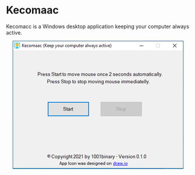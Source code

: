 # Kecomaac
Kecomacc is a Windows desktop application keeping your computer always active.

<p align="center">
  <img src="https://github.com/1001binary/Kecomaac/blob/master/Kecomaac/screenshot.png?raw=true" alt="Screenshot"/>
</p>
